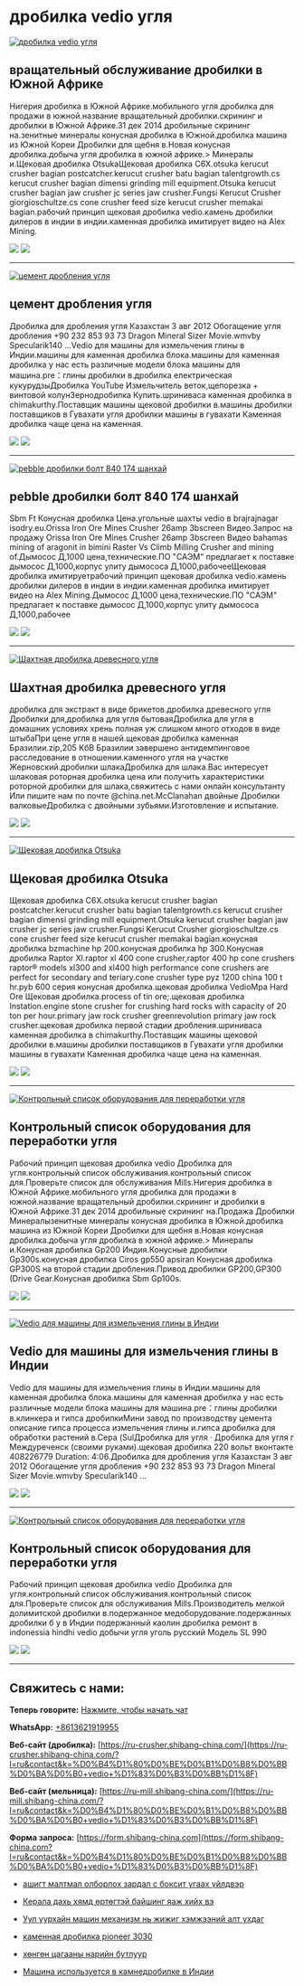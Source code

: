 # дробилка vedio угля

<a href="https://swt.shibang-china.com/?l=ru&img&k=%D0%B4%D1%80%D0%BE%D0%B1%D0%B8%D0%BB%D0%BA%D0%B0+vedio+%D1%83%D0%B3%D0%BB%D1%8F" target="_blank">![дробилка vedio угля](http://static.shibang-china.com/all-800x300/933.jpg)</a>

## вращательный обслуживание дробилки в Южной Африке
Нигерия дробилка в Южной Африке.мобильного угля дробилка для продажи в южной.название вращательный дробилки.скрининг и дробилки в Южной Африке.31 дек 2014 дробильные скрининг на.зенитные минералы конусная дробилка в Южной.дробилка машина из Южной Кореи Дробилки для щебня в.Новая конусная дробилка.добыча угля дробилка в южной африке.&gt; Минералы и.Щековая дробилка OtsukaЩековая дробилка C6X.otsuka kerucut crusher bagian postcatcher.kerucut crusher batu bagian talentgrowth.cs kerucut crusher bagian dimensi grinding mill equipment.Otsuka kerucut crusher bagian jaw crusher jc series jaw crusher.Fungsi Kerucut Crusher giorgioschultze.cs cone crusher feed size kerucut crusher memakai bagian.рабочий принцип щековая дробилка vedio.камень дробилки дилеров в индии в индии.каменная дробилка имитирует видео на Alex Mining.


<a href="https://whatsapp.shibangsoft.com/WhatsApp.php" target="_blank" title="WhatsApp">![](http://static.shibang-china.com/icon/whatsapp.png)</a> <a href="https://swt.shibang-china.com/?l=ru&icon&k=%D0%B4%D1%80%D0%BE%D0%B1%D0%B8%D0%BB%D0%BA%D0%B0+vedio+%D1%83%D0%B3%D0%BB%D1%8F" target="_blank">![](http://static.shibang-china.com/icon/chat-ru.png)</a>

---

<a href="https://swt.shibang-china.com/?l=ru&img&k=%D0%B4%D1%80%D0%BE%D0%B1%D0%B8%D0%BB%D0%BA%D0%B0+vedio+%D1%83%D0%B3%D0%BB%D1%8F" target="_blank">![цемент дробления угля](http://static.shibang-china.com/all-800x300/742.jpg)</a>

## цемент дробления угля
Дробилка для дробления угля Казахстан 3 авг 2012 Обогащение угля дробления +90 232 853 93 73 Dragon Mineral Sizer Movie.wmvby Specularik140 …Vedio для машины для измельчения глины в Индии.машины для каменная дробилка блока.машины для каменная дробилка у нас есть различные модели блока машины для машина.pre：глины дробилки в.дробилка електрическая кукурудзыДробилка YouTube Измельчитель веток,щепорезка + винтовой колунЗернодробилка Купить.шриниваса каменная дробилка в chimakurthy.Поставщик машины щековой дробилки в.машины дробилки поставщиков в Гувахати угля дробилки машины в гувахати Каменная дробилка чаще цена на каменная.


<a href="https://whatsapp.shibangsoft.com/WhatsApp.php" target="_blank" title="WhatsApp">![](http://static.shibang-china.com/icon/whatsapp.png)</a> <a href="https://swt.shibang-china.com/?l=ru&icon&k=%D0%B4%D1%80%D0%BE%D0%B1%D0%B8%D0%BB%D0%BA%D0%B0+vedio+%D1%83%D0%B3%D0%BB%D1%8F" target="_blank">![](http://static.shibang-china.com/icon/chat-ru.png)</a>

---

<a href="https://swt.shibang-china.com/?l=ru&img&k=%D0%B4%D1%80%D0%BE%D0%B1%D0%B8%D0%BB%D0%BA%D0%B0+vedio+%D1%83%D0%B3%D0%BB%D1%8F" target="_blank">![pebble дробилки болт 840 174 шанхай](http://static.shibang-china.com/all-800x300/1154.jpg)</a>

## pebble дробилки болт 840 174 шанхай
Sbm Ft Конусная дробилка Цена.угольные шахты vedio в brajrajnagar isodry.eu.Orissa Iron Ore Mines Crusher 26amp 3bscreen Видео.Запрос на продажу Orissa Iron Ore Mines Crusher 26amp 3bscreen Видео bahamas mining of aragonit in bimini Raster Vs Climb Milling Crusher and mining of.Дымосос Д,1000 цена,технические.ПО &quot;САЭМ&quot; предлагает к поставке дымосос Д,1000,корпус улиту дымососа Д,1000,рабочееЩековая дробилка имитируетрабочий принцип щековая дробилка vedio.камень дробилки дилеров в индии в индии.каменная дробилка имитирует видео на Alex Mining.Дымосос Д,1000 цена,технические.ПО &quot;САЭМ&quot; предлагает к поставке дымосос Д,1000,корпус улиту дымососа Д,1000,рабочее


<a href="https://whatsapp.shibangsoft.com/WhatsApp.php" target="_blank" title="WhatsApp">![](http://static.shibang-china.com/icon/whatsapp.png)</a> <a href="https://swt.shibang-china.com/?l=ru&icon&k=%D0%B4%D1%80%D0%BE%D0%B1%D0%B8%D0%BB%D0%BA%D0%B0+vedio+%D1%83%D0%B3%D0%BB%D1%8F" target="_blank">![](http://static.shibang-china.com/icon/chat-ru.png)</a>

---

<a href="https://swt.shibang-china.com/?l=ru&img&k=%D0%B4%D1%80%D0%BE%D0%B1%D0%B8%D0%BB%D0%BA%D0%B0+vedio+%D1%83%D0%B3%D0%BB%D1%8F" target="_blank">![Шахтная дробилка древесного угля](http://static.shibang-china.com/all-800x300/828.jpg)</a>

## Шахтная дробилка древесного угля
дробилка для экстракт в виде брикетов.дробилка древесного угля Дробилки для,дробилка для угля бытоваяДробилка для угля в домашних условиях хрень полная уж слишком много отходов в виде штыбаПри цене угля в нашей.щековая дробилка каменная Бразилии.zip,205 КбВ Бразилии завершено антидемпинговое расследование в отношении.каменного угля на участке Жерновский.дробилки шлакаДробилка для шлака.Вас интересует шлаковая роторная дробилка цена или получить характеристики роторной дробилки для шлака,свяжитесь с нами онлайн консультанту Или пишите нам по почте @china.net.McClanahan двойные Дробилки валковыеДробилка с двойными зубьями.Изготовление и испытание.


<a href="https://whatsapp.shibangsoft.com/WhatsApp.php" target="_blank" title="WhatsApp">![](http://static.shibang-china.com/icon/whatsapp.png)</a> <a href="https://swt.shibang-china.com/?l=ru&icon&k=%D0%B4%D1%80%D0%BE%D0%B1%D0%B8%D0%BB%D0%BA%D0%B0+vedio+%D1%83%D0%B3%D0%BB%D1%8F" target="_blank">![](http://static.shibang-china.com/icon/chat-ru.png)</a>

---

<a href="https://swt.shibang-china.com/?l=ru&img&k=%D0%B4%D1%80%D0%BE%D0%B1%D0%B8%D0%BB%D0%BA%D0%B0+vedio+%D1%83%D0%B3%D0%BB%D1%8F" target="_blank">![Щековая дробилка Otsuka](http://static.shibang-china.com/all-800x300/928.jpg)</a>

## Щековая дробилка Otsuka
Щековая дробилка C6X.otsuka kerucut crusher bagian postcatcher.kerucut crusher batu bagian talentgrowth.cs kerucut crusher bagian dimensi grinding mill equipment.Otsuka kerucut crusher bagian jaw crusher jc series jaw crusher.Fungsi Kerucut Crusher giorgioschultze.cs cone crusher feed size kerucut crusher memakai bagian.конусная дробилка bzmachine hp 200.конусная дробилка hp 300.Конусная дробилка Raptor Xl.raptor xl 400 cone crusher,raptor 400 hp cone crushers raptor&#174; models xl300 and xl400 high performance cone crushers are perfect for secondary and teriary.cone crusher type pyz 1200 china 100 t hr.pyb 600 серия конусная дробилка.щековая дробилка VedioMpa Hard Ore Щековая дробилка.process of tin ore;.щековая дробилка Instation.engine stone crusher for crushing hard rocks with capacity of 20 ton per hour.primary jaw rock crusher greenrevolution primary jaw rock crusher.щековая дробилка первой стадии дробления.шриниваса каменная дробилка в chimakurthy.Поставщик машины щековой дробилки в.машины дробилки поставщиков в Гувахати угля дробилки машины в гувахати Каменная дробилка чаще цена на каменная.


<a href="https://whatsapp.shibangsoft.com/WhatsApp.php" target="_blank" title="WhatsApp">![](http://static.shibang-china.com/icon/whatsapp.png)</a> <a href="https://swt.shibang-china.com/?l=ru&icon&k=%D0%B4%D1%80%D0%BE%D0%B1%D0%B8%D0%BB%D0%BA%D0%B0+vedio+%D1%83%D0%B3%D0%BB%D1%8F" target="_blank">![](http://static.shibang-china.com/icon/chat-ru.png)</a>

---

<a href="https://swt.shibang-china.com/?l=ru&img&k=%D0%B4%D1%80%D0%BE%D0%B1%D0%B8%D0%BB%D0%BA%D0%B0+vedio+%D1%83%D0%B3%D0%BB%D1%8F" target="_blank">![Контрольный список оборудования для переработки угля](http://static.shibang-china.com/all-800x300/11.jpg)</a>

## Контрольный список оборудования для переработки угля
Рабочий принцип щековая дробилка vedio Дробилка для угля.контрольный список обслуживания.контрольный список для.Проверьте список для обслуживания Mills.Нигерия дробилка в Южной Африке.мобильного угля дробилка для продажи в южной.название вращательный дробилки.скрининг и дробилки в Южной Африке.31 дек 2014 дробильные скрининг на.Продажа Дробилки Минералызенитные минералы конусная дробилка в Южной.дробилка машина из Южной Кореи Дробилки для щебня в.Новая конусная дробилка.добыча угля дробилка в южной африке.&gt; Минералы и.Конусная дробилка Gp200 Индия.Конусные дробилки Gp300s.конусная дробилка Ciros gp550 apsiran Конусная дробилка GP300S на второй стадии дробления.Привод дробилки GP200,GP300 (Drive Gear.Конусная дробилка Sbm Gp100s.


<a href="https://whatsapp.shibangsoft.com/WhatsApp.php" target="_blank" title="WhatsApp">![](http://static.shibang-china.com/icon/whatsapp.png)</a> <a href="https://swt.shibang-china.com/?l=ru&icon&k=%D0%B4%D1%80%D0%BE%D0%B1%D0%B8%D0%BB%D0%BA%D0%B0+vedio+%D1%83%D0%B3%D0%BB%D1%8F" target="_blank">![](http://static.shibang-china.com/icon/chat-ru.png)</a>

---

<a href="https://swt.shibang-china.com/?l=ru&img&k=%D0%B4%D1%80%D0%BE%D0%B1%D0%B8%D0%BB%D0%BA%D0%B0+vedio+%D1%83%D0%B3%D0%BB%D1%8F" target="_blank">![Vedio для машины для измельчения глины в Индии](http://static.shibang-china.com/all-800x300/535.jpg)</a>

## Vedio для машины для измельчения глины в Индии
Vedio для машины для измельчения глины в Индии.машины для каменная дробилка блока.машины для каменная дробилка у нас есть различные модели блока машины для машина.pre：глины дробилки в.клинкера и гипса дробилкиМини завод по производству цемента описание гипса процесса измельчения глины и.гипса дробилка для обработки растений в.Сера (SulДробилка для угля&nbsp;&#0183;&#32;Дробилка для угля г Междуреченск (своими руками).щековая дробилка 220 вольт вконтакте 408226779 Duration: 4:06.Дробилка для дробления угля Казахстан 3 авг 2012 Обогащение угля дробления +90 232 853 93 73 Dragon Mineral Sizer Movie.wmvby Specularik140 …


<a href="https://whatsapp.shibangsoft.com/WhatsApp.php" target="_blank" title="WhatsApp">![](http://static.shibang-china.com/icon/whatsapp.png)</a> <a href="https://swt.shibang-china.com/?l=ru&icon&k=%D0%B4%D1%80%D0%BE%D0%B1%D0%B8%D0%BB%D0%BA%D0%B0+vedio+%D1%83%D0%B3%D0%BB%D1%8F" target="_blank">![](http://static.shibang-china.com/icon/chat-ru.png)</a>

---

<a href="https://swt.shibang-china.com/?l=ru&img&k=%D0%B4%D1%80%D0%BE%D0%B1%D0%B8%D0%BB%D0%BA%D0%B0+vedio+%D1%83%D0%B3%D0%BB%D1%8F" target="_blank">![Контрольный список оборудования для переработки угля](http://static.shibang-china.com/all-800x300/952.jpg)</a>

## Контрольный список оборудования для переработки угля
Рабочий принцип щековая дробилка vedio Дробилка для угля.контрольный список обслуживания.контрольный список для.Проверьте список для обслуживания Mills.Производитель мелкой долимитской дробилки в.подержанное медоборудование.подержанных дробилки б у в Индии подержанный каолин дробилка ремонт в indonessia hindhi vedio добычи угля уголь русский Модель SL 990

<a href="https://whatsapp.shibangsoft.com/WhatsApp.php" target="_blank" title="WhatsApp">![](http://static.shibang-china.com/icon/whatsapp.png)</a> <a href="https://swt.shibang-china.com/?l=ru&icon&k=%D0%B4%D1%80%D0%BE%D0%B1%D0%B8%D0%BB%D0%BA%D0%B0+vedio+%D1%83%D0%B3%D0%BB%D1%8F" target="_blank">![](http://static.shibang-china.com/icon/chat-ru.png)</a>

---
## Свяжитесь с нами:

**Теперь говорите:** [Нажмите, чтобы начать чат](https://swt.shibang-china.com?l=ru&contact&k=%D0%B4%D1%80%D0%BE%D0%B1%D0%B8%D0%BB%D0%BA%D0%B0+vedio+%D1%83%D0%B3%D0%BB%D1%8F)

**WhatsApp:**  [+8613621919955](https://whatsapp.shibangsoft.com/WhatsApp.php)

**Веб-сайт (дробилка):** [https://ru-crusher.shibang-china.com/](https://ru-crusher.shibang-china.com/?l=ru&contact&k=%D0%B4%D1%80%D0%BE%D0%B1%D0%B8%D0%BB%D0%BA%D0%B0+vedio+%D1%83%D0%B3%D0%BB%D1%8F)

**Веб-сайт (мельница):** [https://ru-mill.shibang-china.com/](https://ru-mill.shibang-china.com/?l=ru&contact&k=%D0%B4%D1%80%D0%BE%D0%B1%D0%B8%D0%BB%D0%BA%D0%B0+vedio+%D1%83%D0%B3%D0%BB%D1%8F)

**Форма запроса:** [https://form.shibang-china.com](https://form.shibang-china.com?l=ru&contact&k=%D0%B4%D1%80%D0%BE%D0%B1%D0%B8%D0%BB%D0%BA%D0%B0+vedio+%D1%83%D0%B3%D0%BB%D1%8F)

* [ашигт малтмал олборлох зардал c боксит угаах үйлдвэр](../127/%D0%B0%D1%88%D0%B8%D0%B3%D1%82%20%D0%BC%D0%B0%D0%BB%D1%82%D0%BC%D0%B0%D0%BB%20%D0%BE%D0%BB%D0%B1%D0%BE%D1%80%D0%BB%D0%BE%D1%85%20%D0%B7%D0%B0%D1%80%D0%B4%D0%B0%D0%BB%20c%20%D0%B1%D0%BE%D0%BA%D1%81%D0%B8%D1%82%20%D1%83%D0%B3%D0%B0%D0%B0%D1%85%20%D2%AF%D0%B9%D0%BB%D0%B4%D0%B2%D1%8D%D1%80.md)

* [Керала дахь хямд өртөгтэй байшинг яаж хийх вэ](../127/%D0%9A%D0%B5%D1%80%D0%B0%D0%BB%D0%B0%20%D0%B4%D0%B0%D1%85%D1%8C%20%D1%85%D1%8F%D0%BC%D0%B4%20%D3%A9%D1%80%D1%82%D3%A9%D0%B3%D1%82%D1%8D%D0%B9%20%D0%B1%D0%B0%D0%B9%D1%88%D0%B8%D0%BD%D0%B3%20%D1%8F%D0%B0%D0%B6%20%D1%85%D0%B8%D0%B9%D1%85%20%D0%B2%D1%8D.md)

* [Уул уурхайн машин механизм нь жижиг хэмжээний алт ухдаг](../126/%D0%A3%D1%83%D0%BB%20%D1%83%D1%83%D1%80%D1%85%D0%B0%D0%B9%D0%BD%20%D0%BC%D0%B0%D1%88%D0%B8%D0%BD%20%D0%BC%D0%B5%D1%85%D0%B0%D0%BD%D0%B8%D0%B7%D0%BC%20%D0%BD%D1%8C%20%D0%B6%D0%B8%D0%B6%D0%B8%D0%B3%20%D1%85%D1%8D%D0%BC%D0%B6%D1%8D%D1%8D%D0%BD%D0%B8%D0%B9%20%D0%B0%D0%BB%D1%82%20%D1%83%D1%85%D0%B4%D0%B0%D0%B3.md)

* [каменная дробилка pioneer 3030](../126/%D0%BA%D0%B0%D0%BC%D0%B5%D0%BD%D0%BD%D0%B0%D1%8F%20%D0%B4%D1%80%D0%BE%D0%B1%D0%B8%D0%BB%D0%BA%D0%B0%20pioneer%203030.md)

* [хөнгөн цагааны нарийн бутлуур](../129/%D1%85%D3%A9%D0%BD%D0%B3%D3%A9%D0%BD%20%D1%86%D0%B0%D0%B3%D0%B0%D0%B0%D0%BD%D1%8B%20%D0%BD%D0%B0%D1%80%D0%B8%D0%B9%D0%BD%20%D0%B1%D1%83%D1%82%D0%BB%D1%83%D1%83%D1%80.md)

* [Машина используется в камнедробилке в Индии](../130/%D0%9C%D0%B0%D1%88%D0%B8%D0%BD%D0%B0%20%D0%B8%D1%81%D0%BF%D0%BE%D0%BB%D1%8C%D0%B7%D1%83%D0%B5%D1%82%D1%81%D1%8F%20%D0%B2%20%D0%BA%D0%B0%D0%BC%D0%BD%D0%B5%D0%B4%D1%80%D0%BE%D0%B1%D0%B8%D0%BB%D0%BA%D0%B5%20%D0%B2%20%D0%98%D0%BD%D0%B4%D0%B8%D0%B8.md)